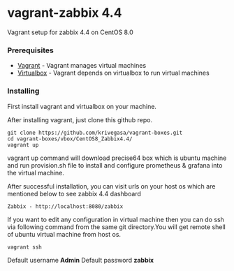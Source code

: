 # vagrant-zabbix 4.4
Vagrant setup for zabbix 4.4 on CentOS 8.0

### Prerequisites

* [Vagrant](https://www.vagrantup.com/intro/getting-started/install.html) - Vagrant manages virtual machines 
* [Virtualbox](https://www.virtualbox.org/wiki/Linux_Downloads) - Vagrant depends on virtualbox to run virtual machines 

### Installing

First install vagrant and virtualbox on your machine. 

After installing vagrant, just clone this github repo.

```
git clone https://github.com/krivegasa/vagrant-boxes.git
cd vagrant-boxes/vbox/CentOS8_Zabbix4.4/
vagrant up
```

vagrant up command will download precise64 box which is ubuntu machine and run provision.sh file to install and configure prometheus & grafana into the virtual machine. 

After successful installation, you can visit urls on your host os which are mentioned below to see zabbix 4.4 dashboard

```
Zabbix - http://localhost:8080/zabbix
```

If you want to edit any configuration in virtual machine then you can do ssh via following command from the same git directory.You will get remote shell of ubuntu virtual machine from host os.

```
vagrant ssh
```

Default username **Admin**
Default password **zabbix**

